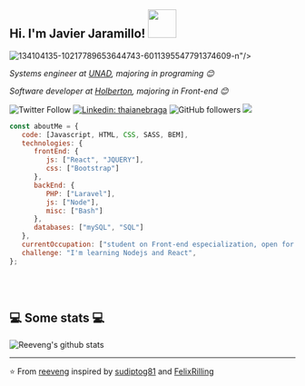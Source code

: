 <h2>Hi. I'm Javier Jaramillo! <img src="https://media.giphy.com/media/12oufCB0MyZ1Go/giphy.gif" width="50"></h2>
<img src="https://i.ibb.co/827tHJH/134104135-10217789653644743-6011395547791374609-n.jpg" alt="134104135-10217789653644743-6011395547791374609-n" border="0"></a>"/>

<p><em>Systems engineer at <a href="https://www.unad.edu.co/">UNAD</a>, majoring in programing 😊</br>
</em></p>
<p><em>Software developer at <a href="https://www.holbertonschool.com/co/en/">Holberton</a>, majoring in Front-end 😊</br>
</em></p>

![Twitter Follow](https://img.shields.io/twitter/follow/javifullstack?label=Follow)
[![Linkedin: thaianebraga](https://img.shields.io/badge/-JavierJaramillo-blue?style=flat-square&logo=Linkedin&logoColor=white&link=https://www.linkedin.com/in/javier-jaramillo-346b681a1/)](https://www.linkedin.com/in/anmol-p-singh/)
![GitHub followers](https://img.shields.io/github/followers/j4vj4r?label=Follow&style=social)
![](https://visitor-badge.glitch.me/badge?page_id=j4vj4r)
```javascript
const aboutMe = {
   code: [Javascript, HTML, CSS, SASS, BEM],
   technologies: {
      frontEnd: {
         js: ["React", "JQUERY"],
         css: ["Bootstrap"]
      },
      backEnd: {
         PHP: ["Laravel"],
         js: ["Node"],
         misc: ["Bash"]
      },
      databases: ["mySQL", "SQL"]
   },
   currentOccupation: ["student on Front-end especialization, open for job opportunities"],
   challenge: "I'm learning Nodejs and React",
};
```
</br></br>
<h2>💻 Some stats 💻</h2>

![Reeveng's github stats](https://github-readme-stats.vercel.app/api?username=J4VJ4R&show_icons=true&title_color=fff&icon_color=79ff97&text_color=9f9f9f&bg_color=151515)

---

⭐️ From [reeveng](https://github.com/reeveng) inspired by [sudiptog81](https://github.com/sudiptog81) and  [FelixRilling](https://github.com/)